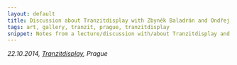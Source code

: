 ```yaml
---
layout: default
title: Discussion about Tranzitdisplay with Zbyněk Baladrán and Ondřej Horák
tags: art, gallery, tranzit, prague, tranzitdisplay
snippet: Notes from a lecture/discussion with/about Tranzitdisplay and what it is like to run a small gallery in general
---
```


_22.10.2014, [Tranzitdisplay](http://www.tranzitdisplay.cz), Prague_

